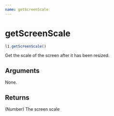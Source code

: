 ```yaml
---
name: getScreenScale
---
```


# getScreenScale

```js
l1.getScreenScale()
```

Get the scale of the screen after it has been resized.

## Arguments

None.

## Returns

(Number) The screen scale
